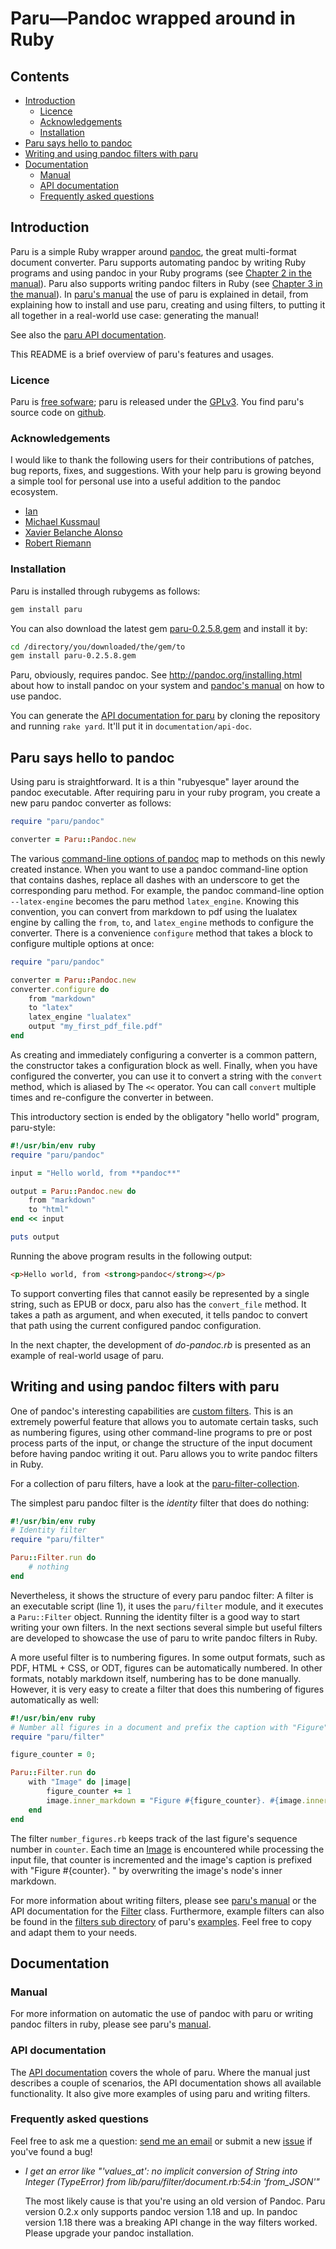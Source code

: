 # Paru—Pandoc wrapped around in Ruby

## Contents

-   [Introduction](#introduction)
    -   [Licence](#licence)
    -   [Acknowledgements](#acknowledgements)
    -   [Installation](#installation)
-   [Paru says hello to pandoc](#paru-says-hello-to-pandoc)
-   [Writing and using pandoc filters with paru](#writing-and-using-pandoc-filters-with-paru)
-   [Documentation](#documentation)
    -   [Manual](#manual)
    -   [API documentation](#api-documentation)
    -   [Frequently asked questions](#frequently-asked-questions)

Introduction
------------

Paru is a simple Ruby wrapper around [pandoc](http://www.pandoc.org), the great multi-format document converter. Paru supports automating pandoc by writing Ruby programs and using pandoc in your Ruby programs (see [Chapter 2 in the manual](https://heerdebeer.org/Software/markdown/paru/#automating-the-use-of-pandoc-with-paru)). Paru also supports writing pandoc filters in Ruby (see [Chapter 3 in the manual](https://heerdebeer.org/Software/markdown/paru/#writing-and-using-pandoc-filters-with-paru)). In [paru's manual](https://heerdebeer.org/Software/markdown/paru/) the use of paru is explained in detail, from explaining how to install and use paru, creating and using filters, to putting it all together in a real-world use case: generating the manual!

See also the [paru API documentation](https://heerdebeer.org/Software/markdown/paru/documentation/api-doc/).

This README is a brief overview of paru's features and usages.

### Licence

Paru is [free sofware](https://www.gnu.org/philosophy/free-sw.en.html); paru is released under the [GPLv3](https://www.gnu.org/licenses/gpl-3.0.en.html). You find paru's source code on [github](https://github.com/htdebeer/paru).

### Acknowledgements

I would like to thank the following users for their contributions of patches, bug reports, fixes, and suggestions. With your help paru is growing beyond a simple tool for personal use into a useful addition to the pandoc ecosystem.

-   [Ian](https://github.com/iandol)
-   [Michael Kussmaul](https://github.com/kusmi)
-   [Xavier Belanche Alonso](https://github.com/xbelanch)
-   [Robert Riemann](https://github.com/rriemann)

### Installation

Paru is installed through rubygems as follows:

``` bash
gem install paru
```

You can also download the latest gem [paru-0.2.5.8.gem](https://github.com/htdebeer/paru/blob/master/releases/paru-0.2.5.8.gem) and install it by:

``` bash
cd /directory/you/downloaded/the/gem/to
gem install paru-0.2.5.8.gem
```

Paru, obviously, requires pandoc. See <http://pandoc.org/installing.html> about how to install pandoc on your system and [pandoc's manual](http://pandoc.org/README.html) on how to use pandoc.

You can generate the [API documentation for paru](https://heerdebeer.org/Software/markdown/paru/documentation/api-doc/) by cloning the repository and running `rake yard`. It'll put it in `documentation/api-doc`.

Paru says hello to pandoc
-------------------------

Using paru is straightforward. It is a thin "rubyesque" layer around the pandoc executable. After requiring paru in your ruby program, you create a new paru pandoc converter as follows:

``` ruby
require "paru/pandoc"

converter = Paru::Pandoc.new
```

The various [command-line options of pandoc](http://pandoc.org/README.html#options) map to methods on this newly created instance. When you want to use a pandoc command-line option that contains dashes, replace all dashes with an underscore to get the corresponding paru method. For example, the pandoc command-line option `--latex-engine` becomes the paru method `latex_engine`. Knowing this convention, you can convert from markdown to pdf using the lualatex engine by calling the `from`, `to`, and `latex_engine` methods to configure the converter. There is a convenience `configure` method that takes a block to configure multiple options at once:

``` ruby
require "paru/pandoc"

converter = Paru::Pandoc.new
converter.configure do
    from "markdown"
    to "latex"
    latex_engine "lualatex"
    output "my_first_pdf_file.pdf"
end
```

As creating and immediately configuring a converter is a common pattern, the constructor takes a configuration block as well. Finally, when you have configured the converter, you can use it to convert a string with the `convert` method, which is aliased by The `<<` operator. You can call `convert` multiple times and re-configure the converter in between.

This introductory section is ended by the obligatory "hello world" program, paru-style:

``` ruby
#!/usr/bin/env ruby
require "paru/pandoc"

input = "Hello world, from **pandoc**"

output = Paru::Pandoc.new do
    from "markdown"
    to "html"
end << input

puts output
```

Running the above program results in the following output:

``` html
<p>Hello world, from <strong>pandoc</strong></p>
```

To support converting files that cannot easily be represented by a single string, such as EPUB or docx, paru also has the `convert_file` method. It takes a path as argument, and when executed, it tells pandoc to convert that path using the current configured pandoc configuration.

In the next chapter, the development of *do-pandoc.rb* is presented as an example of real-world usage of paru.

Writing and using pandoc filters with paru
------------------------------------------

One of pandoc's interesting capabilities are [custom filters](http://pandoc.org/scripting.html). This is an extremely powerful feature that allows you to automate certain tasks, such as numbering figures, using other command-line programs to pre or post process parts of the input, or change the structure of the input document before having pandoc writing it out. Paru allows you to write pandoc filters in Ruby.

For a collection of paru filters, have a look at the [paru-filter-collection](https://github.com/htdebeer/paru-filter-collection).

The simplest paru pandoc filter is the *identity* filter that does do nothing:

``` ruby
#!/usr/bin/env ruby
# Identity filter
require "paru/filter"

Paru::Filter.run do
    # nothing
end
```

Nevertheless, it shows the structure of every paru pandoc filter: A filter is an executable script (line 1), it uses the `paru/filter` module, and it executes a `Paru::Filter` object. Running the identity filter is a good way to start writing your own filters. In the next sections several simple but useful filters are developed to showcase the use of paru to write pandoc filters in Ruby.

A more useful filter is to numbering figures. In some output formats, such as PDF, HTML + CSS, or ODT, figures can be automatically numbered. In other formats, notably markdown itself, numbering has to be done manually. However, it is very easy to create a filter that does this numbering of figures automatically as well:

``` ruby
#!/usr/bin/env ruby
# Number all figures in a document and prefix the caption with "Figure".
require "paru/filter"

figure_counter = 0;

Paru::Filter.run do 
    with "Image" do |image|
        figure_counter += 1
        image.inner_markdown = "Figure #{figure_counter}. #{image.inner_markdown}"
    end
end
```

The filter `number_figures.rb` keeps track of the last figure's sequence number in `counter`. Each time an [Image](https://heerdebeer.org/Software/markdown/paru/documentation/api-doc/Paru/PandocFilter/Image.html) is encountered while processing the input file, that counter is incremented and the image's caption is prefixed with "Figure \#{counter}. " by overwriting the image's node's inner markdown.

For more information about writing filters, please see [paru's manual](https://heerdebeer.org/Software/markdown/paru/) or the API documentation for the [Filter](https://heerdebeer.org/Software/markdown/paru/documentation/api-doc/Paru/Filter.html) class. Furthermore, example filters can also be found in the [filters sub directory](examples/filters) of paru's [examples](examples/). Feel free to copy and adapt them to your needs.

Documentation
-------------

### Manual

For more information on automatic the use of pandoc with paru or writing pandoc filters in ruby, please see paru's [manual](https://heerdebeer.org/Software/markdown/paru/).

### API documentation

The [API documentation](https://heerdebeer.org/Software/markdown/paru/documentation/api-doc/) covers the whole of paru. Where the manual just describes a couple of scenarios, the API documentation shows all available functionality. It also give more examples of using paru and writing filters.

### Frequently asked questions

Feel free to ask me a question: [send me an email](mailto:Huub@heerdebeer.org) or submit a new [issue](https://github.com/htdebeer/paru/issues) if you've found a bug!

-   *I get an error like "'values\_at': no implicit conversion of String into Integer (TypeError) from lib/paru/filter/document.rb:54:in 'from\_JSON'"*

    The most likely cause is that you're using an old version of Pandoc. Paru version 0.2.x only supports pandoc version 1.18 and up. In pandoc version 1.18 there was a breaking API change in the way filters worked. Please upgrade your pandoc installation.
